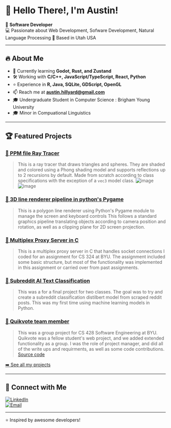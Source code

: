 # 👋 Hello There!, I'm Austin!

🚀 **Software Developer**  
💻 Passionate about Web Development, Sofware Development, Natural Language Processing
📍 Based in Utah USA 

---

## 🔥 About Me  
- 🌱 Currently learning **Godot, Rust, and Zustand**  
- 🛠️ Working with **C/C++, JavaScript/TypeScript, React, Python**
- ⭐ Experience in **R, Java, SQLite, GDScript, OpenGL**
- 📫 Reach me at **austin.hillyard@gmail.com**
- 🎓 Undergraduate Student in Computer Science : Brigham Young University
- 🎓 Minor in Compuational Linguistics

---

## 🏆 Featured Projects  
### [🔗 PPM file Ray Tracer](https://github.com/austinhillyard/CS455/tree/main/RayTracer)
> This is a ray tracer that draws triangles and spheres. They are shaded and colored using a Phong shading model and supports reflections up to 2 recursions by default.
> Made from scratch according to class specifications with the exception of a `vec3` model class.
![image](https://github.com/user-attachments/assets/aef4742a-975f-4f28-bead-e183d3d9d50d)
![image](https://github.com/user-attachments/assets/3e4b1b08-6500-40d3-9b80-e9b27d482278)

### [🔗 3D line renderer pipeline in python's Pygame](https://gist.github.com/austinhillyard/fc8193dfce5ed8b1a1589f9bdbddb7e2)
> This is a polygon line renderer using Python's Pygame module to manage the screen and keyboard controls
> This follows a standard graphics pipeline translating objects according to camera position and rotation, as well as a clipping plane for 2D screen projection.

### [🔗 Multiplex Proxy Server in C](https://gist.github.com/austinhillyard/d4bf1e56fbf8e887f72cba1f49823d0b)
> This is a multiplex proxy server in C that handles socket connections I coded for an assignment for CS 324 at BYU.
> The assignment included some basic structure, but most of the functionality was implemented in this assignment or carried over from past assignments.

### [🔗 Subreddit AI Text Classification](https://github.com/austinhillyard/LING581-FinalProject)
> This was a for a final project for two classes. The goal was to try and create a subreddit classification distilbert model from scraped reddit posts. This was my first time using machine learning models in Python.

### [🔗 Quikvote team member](https://github.com/cs428TAs/w2025/wiki/Quikvote)
> This was a group project for CS 428 Software Engineering at BYU. Quikvote was a fellow student's web project, and we added extended functionality as a group.
> I was the role of project manager, and did all of the write ups and requirments, as well as some code contributions.
> [Source code](https://github.com/quikvote/quikvote/tree/main)

[➡️ See all my projects](https://github.com/austinhillyard?tab=repositories)  

---

## 🔗 Connect with Me  
[![LinkedIn](https://img.shields.io/badge/LinkedIn-0A66C2?style=for-the-badge&logo=linkedin&logoColor=white)](https://www.linkedin.com/in/austin-hillyard-b315581b7?lipi=urn%3Ali%3Apage%3Ad_flagship3_profile_view_base_contact_details%3BKJEGU9DbSnCqdRaZwSHx1g%3D%3D)  
[![Email](https://img.shields.io/badge/Email-D14836?style=for-the-badge&logo=gmail&logoColor=white)](mailto:austin.hillyard@gmail.com)  

---

⭐️ Inspired by awesome developers!  
